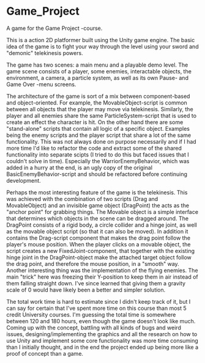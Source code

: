 # Game_Project

A game for the Game Project -course.

This is a action 2D platformer built using the Unity game engine. The basic idea of the game is to fight your way through the level using your sword and "demonic" telekinesis powers.

The game has two scenes: a main menu and a playable demo level.
The game scene consists of a player, some enemies, interactable objects, the environment, a camera, a particle system, as well as its own Pause- and Game Over -menu screens.

The architecture of the game is sort of a mix between component-based and object-oriented. For example, the MovableObject-script is common between all objects that the player may move via telekinesis.
Similarly, the player and all enemies share the same ParticleSystem-script that is used to create an effect the character is hit. On the other hand there are some "stand-alone" scripts that contain all logic of a specific object.
Examples being the enemy scripts and the player script that share a lot of the same functionality. This was not always done on purpose necessarily and if I had more time I'd like to refactor the code and extract some of the shared functionality into separate scipts (I tried to do this but faced issues that I couldn't solve in time).
Especially the WarriorEnemyBehavior, which was added in a hurry at the end, is an ugly copy of the original BasicEnemyBehavior-script and should be refactored before continuing development.

Perhaps the most interesting feature of the game is the telekinesis. This was achieved with the combination of two scripts (Drag and MovableObject) and an invisible game object (DragPoint) the acts as the "anchor point" for grabbing things.
The Movable object is a simple interface that determines which objects in the scene can be dragged around. The DragPoint consists of a rigid body, a circle collider and a hinge joint, as well as the movable object script (so that it can also be moved).
In addition it contains the Drag-script component that makes the drag point follow the player's mouse position. When the player clicks on a movable object, the script creates a new FixedJoint-component, that together with the existing hinge joint in the DragPoint-object make the attached target object follow the drag point, and therefore the mouse position, in a "smooth" way.
Another interesting thing was the implementation of the flying enemies. The main "trick" here was freezing their Y-position to keep them in air instead of them falling straight down. I've since learned that giving them a gravity scale of 0 would have likely been a better and simpler solution.

The total work time is hard to estimate since I didn't keep track of it, but I can say for certain that I've spent more time on this course than most 5 credit University courses. I'm guessing the total time is somewhere between 120 and 180 hours, even though the game doesn't look like much.
Coming up with the concept, battling with all kinds of bugs and weird issues, designing/implementing the graphics and all the research on how to use Unity and implement some core functionality was more time consuming than I initially thought, and in the end the project ended up being more like a proof of concept than a game.